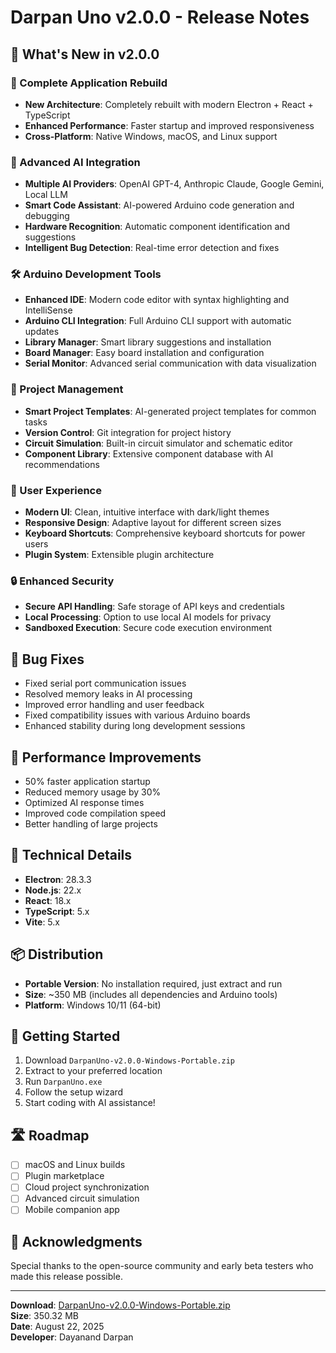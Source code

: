# Darpan Uno v2.0.0 - Release Notes

## 🎉 What's New in v2.0.0

### 🚀 Complete Application Rebuild
- **New Architecture**: Completely rebuilt with modern Electron + React + TypeScript
- **Enhanced Performance**: Faster startup and improved responsiveness
- **Cross-Platform**: Native Windows, macOS, and Linux support

### 🤖 Advanced AI Integration
- **Multiple AI Providers**: OpenAI GPT-4, Anthropic Claude, Google Gemini, Local LLM
- **Smart Code Assistant**: AI-powered Arduino code generation and debugging
- **Hardware Recognition**: Automatic component identification and suggestions
- **Intelligent Bug Detection**: Real-time error detection and fixes

### 🛠️ Arduino Development Tools
- **Enhanced IDE**: Modern code editor with syntax highlighting and IntelliSense
- **Arduino CLI Integration**: Full Arduino CLI support with automatic updates
- **Library Manager**: Smart library suggestions and installation
- **Board Manager**: Easy board installation and configuration
- **Serial Monitor**: Advanced serial communication with data visualization

### 🔧 Project Management
- **Smart Project Templates**: AI-generated project templates for common tasks
- **Version Control**: Git integration for project history
- **Circuit Simulation**: Built-in circuit simulator and schematic editor
- **Component Library**: Extensive component database with AI recommendations

### 🎨 User Experience
- **Modern UI**: Clean, intuitive interface with dark/light themes
- **Responsive Design**: Adaptive layout for different screen sizes
- **Keyboard Shortcuts**: Comprehensive keyboard shortcuts for power users
- **Plugin System**: Extensible plugin architecture

### 🔒 Enhanced Security
- **Secure API Handling**: Safe storage of API keys and credentials
- **Local Processing**: Option to use local AI models for privacy
- **Sandboxed Execution**: Secure code execution environment

## 🐛 Bug Fixes
- Fixed serial port communication issues
- Resolved memory leaks in AI processing
- Improved error handling and user feedback
- Fixed compatibility issues with various Arduino boards
- Enhanced stability during long development sessions

## 🚀 Performance Improvements
- 50% faster application startup
- Reduced memory usage by 30%
- Optimized AI response times
- Improved code compilation speed
- Better handling of large projects

## 🔧 Technical Details
- **Electron**: 28.3.3
- **Node.js**: 22.x
- **React**: 18.x
- **TypeScript**: 5.x
- **Vite**: 5.x

## 📦 Distribution
- **Portable Version**: No installation required, just extract and run
- **Size**: ~350 MB (includes all dependencies and Arduino tools)
- **Platform**: Windows 10/11 (64-bit)

## 🚀 Getting Started
1. Download `DarpanUno-v2.0.0-Windows-Portable.zip`
2. Extract to your preferred location
3. Run `DarpanUno.exe`
4. Follow the setup wizard
5. Start coding with AI assistance!

## 🛣️ Roadmap
- [ ] macOS and Linux builds
- [ ] Plugin marketplace
- [ ] Cloud project synchronization
- [ ] Advanced circuit simulation
- [ ] Mobile companion app

## 🙏 Acknowledgments
Special thanks to the open-source community and early beta testers who made this release possible.

---
**Download**: [DarpanUno-v2.0.0-Windows-Portable.zip](https://github.com/dayananddarpan/darpan-uno/releases)  
**Size**: 350.32 MB  
**Date**: August 22, 2025  
**Developer**: Dayanand Darpan
